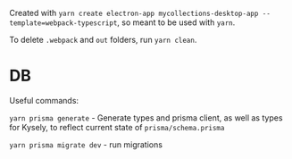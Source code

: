 Created with `yarn create electron-app mycollections-desktop-app --template=webpack-typescript`, so meant to be used with `yarn`.

To delete `.webpack` and `out` folders, run `yarn clean`.

# DB

Useful commands:

`yarn prisma generate` - Generate types and prisma client, as well as types for Kysely, to reflect current state of `prisma/schema.prisma`

`yarn prisma migrate dev` - run migrations
